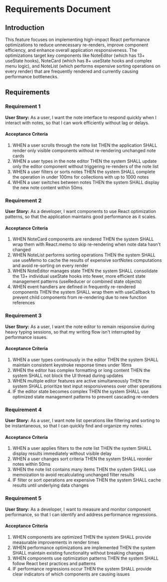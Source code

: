 # Requirements Document

## Introduction

This feature focuses on implementing high-impact React performance optimizations to reduce unnecessary re-renders, improve component efficiency, and enhance overall application responsiveness. The optimizations target key components like NoteEditor (which has 13+ useState hooks), NoteCard (which has 8+ useState hooks and complex menu logic), and NoteList (which performs expensive sorting operations on every render) that are frequently rendered and currently causing performance bottlenecks.

## Requirements

### Requirement 1

**User Story:** As a user, I want the note interface to respond quickly when I interact with notes, so that I can work efficiently without lag or delays.

#### Acceptance Criteria

1. WHEN a user scrolls through the note list THEN the application SHALL render only visible components without re-rendering unchanged note cards
2. WHEN a user types in the note editor THEN the system SHALL update only the editor component without triggering re-renders of the note list
3. WHEN a user filters or sorts notes THEN the system SHALL complete the operation in under 100ms for collections with up to 1000 notes
4. WHEN a user switches between notes THEN the system SHALL display the new note content within 50ms

### Requirement 2

**User Story:** As a developer, I want components to use React optimization patterns, so that the application maintains good performance as it scales.

#### Acceptance Criteria

1. WHEN NoteCard components are rendered THEN the system SHALL wrap them with React.memo to skip re-rendering when note data hasn't changed
2. WHEN NoteList performs sorting operations THEN the system SHALL use useMemo to cache the results of expensive sortNotes computations and avoid re-sorting on every render
3. WHEN NoteEditor manages state THEN the system SHALL consolidate the 13+ individual useState hooks into fewer, more efficient state management patterns (useReducer or combined state objects)
4. WHEN event handlers are defined in frequently re-rendered components THEN the system SHALL wrap them with useCallback to prevent child components from re-rendering due to new function references

### Requirement 3

**User Story:** As a user, I want the note editor to remain responsive during heavy typing sessions, so that my writing flow isn't interrupted by performance issues.

#### Acceptance Criteria

1. WHEN a user types continuously in the editor THEN the system SHALL maintain consistent keystroke response times under 16ms
2. WHEN the editor has complex formatting or long content THEN the system SHALL not block the UI thread during updates
3. WHEN multiple editor features are active simultaneously THEN the system SHALL prioritize text input responsiveness over other operations
4. IF the editor state becomes complex THEN the system SHALL use optimized state management patterns to prevent cascading re-renders

### Requirement 4

**User Story:** As a user, I want note list operations like filtering and sorting to be instantaneous, so that I can quickly find and organize my notes.

#### Acceptance Criteria

1. WHEN a user applies filters to the note list THEN the system SHALL display results immediately without visible delay
2. WHEN a user changes sort criteria THEN the system SHALL reorder notes within 50ms
3. WHEN the note list contains many items THEN the system SHALL use memoization to avoid recalculating unchanged filter results
4. IF filter or sort operations are expensive THEN the system SHALL cache results until underlying data changes

### Requirement 5

**User Story:** As a developer, I want to measure and monitor component performance, so that I can identify and address performance regressions.

#### Acceptance Criteria

1. WHEN components are optimized THEN the system SHALL provide measurable improvements in render times
2. WHEN performance optimizations are implemented THEN the system SHALL maintain existing functionality without breaking changes
3. WHEN components use optimization patterns THEN the system SHALL follow React best practices and patterns
4. IF performance regressions occur THEN the system SHALL provide clear indicators of which components are causing issues